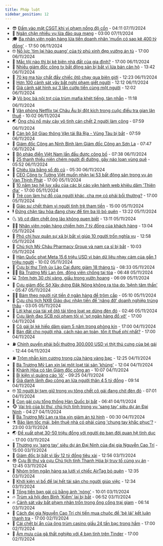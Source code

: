 ```yaml
---
title: Pháp luật
sidebar_position: 12
---
```


<!-- vnexpress-phap-luat:START -->
- 😎 [Đấm vào mặt CSGT khi vi phạm nồng độ cồn](https://vnexpress.net/dam-vao-mat-csgt-khi-vi-pham-nong-do-con-4813219.html) - 04:11 07/11/2024
- 🥰 [Ngăn chặn nhiều vụ lừa đảo qua mạng](https://vnexpress.net/ngan-chan-nhieu-vu-lua-dao-qua-mang-4812819.html) - 03:00 07/11/2024
- 🎓 [Ba nhân viên ngân hàng lừa tiền doanh nhân &#39;muốn có sao kê 400 tỷ đồng&#39;](https://vnexpress.net/lam-gia-sao-ke-ngan-hang-400-ty-dong-de-lua-tien-doanh-nhan-4812972.html) - 17:50 06/11/2024
- 🤓 [Nỗ lực &#39;tìm lại hào quang&#39; của tỷ phú xinh đẹp vướng án tù](https://vnexpress.net/no-luc-tim-lai-hao-quang-cua-ty-phu-xinh-dep-vuong-an-tu-4812809.html) - 17:00 06/11/2024
- 🎊 [Mắc tội nào thì bị kê biên nhà đất của gia đình?](https://vnexpress.net/mac-toi-nao-thi-bi-ke-bien-nha-dat-cua-gia-dinh-4811880.html) - 17:00 06/11/2024
- 🙉 [Nhiều giám đốc công ty bất động sản bị bắt vì lừa bán căn hộ](https://vnexpress.net/dung-hop-dong-cho-thue-50-nam-de-lua-ban-nhieu-can-ho-chung-cu-4813011.html) - 13:42 06/11/2024
- 🤡 [70 kg ma túy chất đầy chiếc ôtô chạy qua biên giới](https://vnexpress.net/70-kg-ma-tuy-chat-day-chiec-oto-chay-qua-bien-gioi-4812998.html) - 12:23 06/11/2024
- 🗽 [Hơn 100 cảnh sát vây bắt nghi phạm giết người](https://vnexpress.net/hang-tram-canh-sat-vay-bat-nghi-pham-giet-nguoi-4813007.html) - 12:12 06/11/2024
- 🌋 [Giả cảnh sát hình sự 3 lần cướp tiền cùng một người](https://vnexpress.net/gia-canh-sat-hinh-su-3-lan-cuop-tien-cung-mot-nguoi-4812999.html) - 12:02 06/11/2024
- 🎬 [Vỏ bọc bà nội trợ của trùm mafia khét tiếng, tàn nhẫn](https://vnexpress.net/doi-nhu-phim-cua-ba-trum-mafia-khet-tieng-4812981.html) - 11:18 06/11/2024
- 💯 [Văn phòng Netflix tại Châu Âu bị đột kích trong cuộc điều tra gian lận thuế](https://vnexpress.net/van-phong-netflix-tai-chau-au-bi-dot-kich-trong-cuoc-dieu-tra-gian-lan-thue-4812933.html) - 10:02 06/11/2024
- 🌏 [Ông chủ nổ máy cày vô tình cán chết 2 người làm công](https://vnexpress.net/ong-chu-no-may-cay-vo-tinh-can-chet-2-nguoi-lam-cong-4812820.html) - 07:59 06/11/2024
- 🌊 [Cán bộ Sở Giao thông Vận tải Bà Rịa - Vũng Tàu bị bắt](https://vnexpress.net/chuyen-an-dat-dai-ba-ria-vung-tau-4812852.html) - 07:59 06/11/2024
- 💂 [Giám đốc Công an Ninh Bình làm Giám đốc Công an Sơn La](https://vnexpress.net/giam-doc-cong-an-ninh-binh-lam-giam-doc-cong-an-son-la-4812854.html) - 07:47 06/11/2024
- 🎡 [Bộ pháp điển Việt Nam lần đầu được công bố](https://vnexpress.net/bo-phap-dien-viet-nam-lan-dau-ra-mat-4812811.html) - 07:38 06/11/2024
- 🫶 [25 thanh thiếu niên chém người đi đường, gây náo loạn vùng quê](https://vnexpress.net/25-thanh-thieu-nien-chem-nguoi-di-duong-gay-nao-loan-vung-que-4812775.html) - 05:52 06/11/2024
- 🐲 [Chiêu lừa bằng sổ đỏ cũ](https://vnexpress.net/chieu-lua-bang-so-do-cu-4812744.html) - 05:30 06/11/2024
- 🚀 [CEO Công ty Tường Việt muốn nhận lại 53 bất động sản trong vụ án Vạn Thịnh Phát](https://vnexpress.net/ceo-cong-ty-tuong-viet-muon-nhan-lai-53-bat-dong-san-trong-vu-an-van-thinh-phat-4812540.html) - 17:00 05/11/2024
- 🎊 [10 năm tạo hệ lụy xấu của các bị cáo vận hành web khiêu dâm &#39;Thiên địa&#39;](https://vnexpress.net/10-nam-tao-he-luy-xau-cua-cac-bi-cao-van-hanh-web-khieu-dam-thien-dia-4812319.html) - 17:00 05/11/2024
- 🤗 [Trẻ con làm hư đồ của người khác, cha mẹ có phải bồi thường?](https://vnexpress.net/tre-con-lam-hu-do-cua-nguoi-khac-cha-me-co-phai-boi-thuong-4812181.html) - 17:00 05/11/2024
- 🗽 [Giáo sư chết thảm vì người tình trẻ tham tiền](https://vnexpress.net/giao-su-chet-tham-vi-tinh-tre-tham-tien-4812513.html) - 15:00 05/11/2024
- 🕴 [Đứng chặn tàu hỏa đang chạy để tìm ba lô bỏ quên](https://vnexpress.net/dung-chan-tau-hoa-dang-chay-de-tim-balo-bo-quen-4812491.html) - 13:22 05/11/2024
- 🌜 [Vô cớ đâm chết ông lão không quen biết](https://vnexpress.net/vo-co-dam-chet-ong-lao-khong-quen-biet-4812529.html) - 13:11 05/11/2024
- 🧑‍🏫 [Nhân viên ngân hàng chiếm hơn 7 tỷ đồng của khách hàng](https://vnexpress.net/nhan-vien-ngan-hang-chiem-hon-7-ty-dong-cua-nhieu-khach-hang-4812508.html) - 13:04 05/11/2024
- 🦩 [Phó chỉ huy quân sự xã bị bắt vì giúp 10 người trốn nghĩa vụ](https://vnexpress.net/pho-chi-huy-quan-su-xa-bi-bat-vi-giup-10-nguoi-tron-nghia-vu-4812534.html) - 12:58 05/11/2024
- 💼 [Chủ tịch Mỹ Châu Pharmacy Group và nam ca sĩ bị bắt](https://vnexpress.net/chu-tich-my-chau-pharmacy-group-va-nam-ca-si-bi-bat-4812486.html) - 10:03 05/11/2024
- 💫 [Hàn Quốc phạt Meta 15,6 triệu USD vì bán dữ liệu nhạy cảm của gần 1 triệu người](https://vnexpress.net/han-quoc-phat-meta-15-6-trieu-usd-vi-ban-du-lieu-nhay-cam-cua-gan-1-trieu-nguoi-4812470.html) - 10:02 05/11/2024
- 🦅 [Cựu bí thư Tỉnh ủy Lào Cai được giảm 18 tháng tù](https://vnexpress.net/cuu-bi-thu-tinh-uy-lao-cai-duoc-giam-18-thang-tu-4812415.html) - 08:33 05/11/2024
- 🧑‍💻 [Bà Trương Mỹ Lan ôm, động viên chồng tại tòa](https://vnexpress.net/ba-truong-my-lan-om-dong-vien-chong-tai-toa-4812357.html) - 06:48 05/11/2024
- 💻 [Trộm hơn 30 chỉ vàng, giấu trong vườn hoang](https://vnexpress.net/trom-hon-30-chi-vang-giau-trong-vuon-hoang-4812368.html) - 06:09 05/11/2024
- 🤠 [Cựu giám đốc Sở Xây dựng Đăk Nông không ra tòa do &#39;bệnh tâm thần&#39;](https://vnexpress.net/cuu-giam-doc-so-xay-dung-dak-nong-khong-ra-toa-do-benh-tam-than-4812339.html) - 05:47 05/11/2024
- 🧑‍🏫 [Bám theo người rút tiền ở ngân hàng để trộm cắp](https://vnexpress.net/bam-theo-nguoi-rut-tien-o-ngan-hang-de-trom-cap-4812309.html) - 05:10 05/11/2024
- 🌈 [Cựu chủ tịch NXB Giáo dục nhận tiền để &#39;nâng đỡ&#39; doanh nghiệp trúng thầu](https://vnexpress.net/cuu-chu-tich-nxb-giao-duc-nhan-tien-de-nang-do-doanh-nghiep-trung-thau-4812228.html) - 03:05 05/11/2024
- 🌮 [Lời khai của tài xế ôtô tải tông loạt xe dừng đèn đỏ](https://vnexpress.net/loi-khai-cua-tai-xe-oto-tai-tong-loat-xe-dung-den-do-4812216.html) - 02:46 05/11/2024
- 🐲 [Cựu lãnh đạo SCB nói phạm tội vì &#39;sợ ngân hàng đổ vỡ&#39;](https://vnexpress.net/cuu-lanh-dao-scb-noi-pham-toi-vi-so-ngan-hang-do-vo-4812111.html) - 17:00 04/11/2024
- 🧰 [Cô gái bị kẻ hiếp dâm giam 5 năm trong phòng kín](https://vnexpress.net/5-nam-bi-ke-hiep-dam-giam-cam-trong-phong-kin-4812090.html) - 17:00 04/11/2024
- 💄 [Bán đất cho người nhà, cách nào an toàn, tốn ít thuế phí nhất?](https://vnexpress.net/ban-dat-cho-nguoi-nha-cach-nao-an-toan-ton-it-thue-phi-nhat-4811867.html) - 17:00 04/11/2024
- ⛽️ [Chính quyền phải bồi thường 300.000 USD vì thịt thú cưng của bé gái](https://vnexpress.net/chinh-quyen-phai-boi-thuong-300-000-usd-vi-thit-thu-cung-cua-be-gai-4812017.html) - 12:44 04/11/2024
- ⛽️ [Trộm nhẫn kim cương trong cửa hàng vàng bạc](https://vnexpress.net/trom-nhan-kim-cuong-trong-cua-hang-vang-bac-4812085.html) - 12:25 04/11/2024
- 💂 [Bà Trương Mỹ Lan xin lại một loạt tài sản &#39;khủng&#39;](https://vnexpress.net/ba-truong-my-lan-xin-lai-mot-loat-tai-san-khung-4812063.html) - 12:04 04/11/2024
- 🤔 [Khánh Hòa có tân Giám đốc công an](https://vnexpress.net/khanh-hoa-co-tan-giam-doc-cong-an-4812038.html) - 10:07 04/11/2024
- 🧐 [Bị kiện vì quảng cáo &#39;lố&#39;](https://vnexpress.net/bi-kien-vi-quang-cao-lo-4811979.html) - 09:25 04/11/2024
- 🎃 [Giả danh lãnh đạo công an lừa người thân 4,5 tỷ đồng](https://vnexpress.net/gia-danh-lanh-dao-cong-an-lua-nguoi-than-4-5-ty-dong-4812003.html) - 09:14 04/11/2024
- 🤓 [10 người bị tạm giữ trong vụ tông chết cô gái đang chờ đèn đỏ](https://vnexpress.net/10-nguoi-bi-tam-giu-trong-vu-tong-chet-co-gai-dang-cho-den-do-4811908.html) - 07:01 04/11/2024
- 💃 [Con gái cựu tổng thống Hàn Quốc bị bắt](https://vnexpress.net/con-gai-cuu-tong-thong-han-quoc-bi-bat-4811905.html) - 06:41 04/11/2024
- 🐵 [Vai trò của bí thư, chủ tịch tỉnh trong vụ &#39;sang tay&#39; siêu dự án Đại Ninh](https://vnexpress.net/vai-tro-cua-bi-thu-chu-tich-tinh-trong-vu-sang-tay-sieu-du-an-dai-ninh-4811708.html) - 04:27 04/11/2024
- 🤖 [Bà Trương Mỹ Lan ra tòa xin giảm án tử hình](https://vnexpress.net/ba-truong-my-lan-ra-toa-xin-giam-an-tu-hinh-4811646.html) - 00:30 04/11/2024
- ⚗️ [Bão làm tốc mái, bên thuê nhà có phải cùng &#39;chung tay khắc phục&#39;?](https://vnexpress.net/bao-lam-toc-mai-ben-thue-nha-co-phai-cung-chung-tay-khac-phuc-4810978.html) - 23:00 03/11/2024
- 🌏 [Đề xuất phạt 30-50 triệu đồng với người ép bạn đời quan hệ tình dục](https://vnexpress.net/de-xuat-phat-30-50-trieu-dong-voi-nguoi-ep-ban-doi-quan-he-tinh-duc-4811669.html) - 17:00 03/11/2024
- 🦆 [Thương vụ &#39;sang tay&#39; siêu dự án Đại Ninh của đại gia Nguyễn Cao Trí](https://vnexpress.net/thuong-vu-sang-tay-sieu-du-an-dai-ninh-cua-dai-gia-nguyen-cao-tri-4811659.html) - 15:00 03/11/2024
- 🐎 [Giám đốc bị bắt vì lấy 12 tỷ đồng tiêu xài](https://vnexpress.net/giam-doc-bi-bat-vi-lay-12-ty-dong-tieu-xai-4811641.html) - 12:56 03/11/2024
- 😎 [Cựu Bí thư và cựu Chủ tịch tỉnh Thanh Hóa bị truy tố cùng vụ án](https://vnexpress.net/cuu-bi-thu-va-cuu-chu-tich-tinh-thanh-hoa-bi-truy-to-cung-vu-an-4811642.html) - 12:45 03/11/2024
- 💪 [Nhóm trộm ngân hàng sa lưới vì chiếc AirTag bỏ quên](https://vnexpress.net/nhom-trom-ngan-hang-sa-luoi-vi-chiec-airtag-bo-quen-4811637.html) - 12:35 03/11/2024
- 🤡 [Khởi kiện vì bố để lại hết tài sản cho người giúp việc](https://vnexpress.net/kien-vi-bo-de-lai-het-tai-san-cho-giup-viec-4811633.html) - 12:34 03/11/2024
- 🌁 [Tống tiền bạn gái cũ bằng ảnh &#39;nóng&#39;](https://vnexpress.net/tong-tien-ban-gai-cu-bang-anh-nong-4811623.html) - 10:01 03/11/2024
- 🔥 [Trùm xã hội đen Bình &#39;Kiểm&#39; lại bị bắt](https://vnexpress.net/trum-xa-hoi-den-binh-kiem-lai-bi-bat-4811592.html) - 06:52 03/11/2024
- 🔥 [Cảnh sát vây bắt phạm nhân trốn trong ống cống trại giam](https://vnexpress.net/canh-sat-vay-bat-pham-nhan-tron-trong-ong-cong-trai-giam-4811588.html) - 06:14 03/11/2024
- 👺 [Cách đại gia Nguyễn Cao Trí chi tiền mua chuộc để &#39;bẻ lái&#39; kết luận thanh tra](https://vnexpress.net/cach-dai-gia-nguyen-cao-tri-chi-tien-mua-chuoc-de-be-lai-ket-luan-thanh-tra-4811486.html) - 17:00 02/11/2024
- 🎊 [Cái chết bí ẩn của ông trùm casino giấu 24 tấn bạc trong hầm](https://vnexpress.net/cai-chet-bi-an-cua-trum-casino-giau-bac-trong-ham-ngam-4811226.html) - 17:00 02/11/2024
- 🎊 [Âm mưu của gã thất nghiệp với 4 bạn tình trên Tinder](https://vnexpress.net/am-muu-cua-ga-trai-voi-ban-tinh-tren-tinder-4811119.html) - 17:00 02/11/2024<!-- vnexpress-phap-luat:END -->

